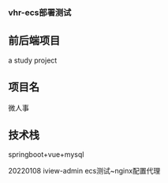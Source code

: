### vhr-ecs部署测试

## 前后端项目 
a study project
## 项目名
微人事
## 技术栈
springboot+vue+mysql

20220108
iview-admin
ecs测试~nginx配置代理


